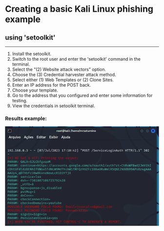 # Creating a basic Kali Linux phishing example

## using 'setoolkit' 

---

1. Install the setoolkit.
2. Switch to the root user and enter the 'setoolkit' command in the terminal.
3. Select the "(2) Website attack vectors" option.
4. Choose the (3) Credential harvester attack method.
5. Select either (1) Web Templates or (2) Clone Sites.
6. Enter an IP address for the POST back.
7. Choose your template.
8. Go to the address that you configured and enter some information for testing.
9. View the credentials in setoolkit terminal.

### Results example:

![phishing results example with setoolkit](phishing_example.png)
